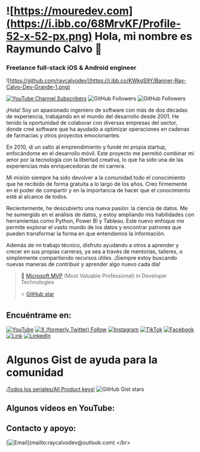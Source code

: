 # ![https://mouredev.com](https://i.ibb.co/68MrvKF/Profile-52-x-52-px.png) Hola, mi nombre es Raymundo Calvo 👋
### Freelance full-stack iOS & Android engineer

![https://github.com/raycalvodev](https://i.ibb.co/KWkgS9Y/Banner-Ray-Calvo-Dev-Grande-1.png)

[![YouTube Channel Subscribers](https://img.shields.io/youtube/channel/subscribers/UCZ6gMUxVWErK24xg4mVn81g?style=social)](https://www.youtube.com/@raymundocalvoperez3116?sub_confirmation=1)
![GitHub Followers](https://img.shields.io/github/followers/raycalvodev?style=social)
![GitHub Followers](https://img.shields.io/github/stars/raycalvodev?style=social)

¡Hola! Soy un apasionado ingeniero de software con más de dos décadas de experiencia, trabajando en el mundo del desarrollo desde 2001. He tenido la oportunidad de colaborar con diversas empresas del sector, donde creé software que ha ayudado a optimizar operaciones en cadenas de farmacias y otros proyectos emocionantes.

En 2010, di un salto al emprendimiento y fundé mi propia startup, enfocándome en el desarrollo móvil. Este proyecto me permitió combinar mi amor por la tecnología con la libertad creativa, lo que ha sido una de las experiencias más enriquecedoras de mi carrera.

Mi misión siempre ha sido devolver a la comunidad todo el conocimiento que he recibido de forma gratuita a lo largo de los años. Creo firmemente en el poder de compartir y en la importancia de hacer que el conocimiento esté al alcance de todos.

Recientemente, he descubierto una nueva pasión: la ciencia de datos. Me he sumergido en el análisis de datos, y estoy ampliando mis habilidades con herramientas como Python, Power BI y Tableau. Este nuevo enfoque me permite explorar el vasto mundo de los datos y encontrar patrones que pueden transformar la forma en que entendemos la información.

Además de mi trabajo técnico, disfruto ayudando a otros a aprender y crecer en sus propias carreras, ya sea a través de mentorías, talleres, o simplemente compartiendo recursos útiles. ¡Siempre estoy buscando nuevas maneras de contribuir y aprender algo nuevo cada día!

> 👥 [Microsoft MVP](https://mvp.microsoft.com/es-es/PublicProfile/5004970) (Most Valuable Professional) in Developer Technologies
> 
> ⭐️ [GitHub star](https://stars.github.com/profiles/raycalvodev/)

## Encuéntrame en:

[![YouTube](https://img.shields.io/badge/YouTube-RayCalvoDev-FF0000?style=for-the-badge&logo=youtube&logoColor=white&labelColor=101010)]([https://www.youtube.com/@raymundocalvoperez3116])
[![X (formerly Twitter) Follow](https://img.shields.io/badge/X-@ray_calvo-1DA1F2?style=for-the-badge&logo=twitter&logoColor=white&labelColor=101010)](https://twitter.com/ray_calvo)
[![Instagram](https://img.shields.io/badge/Instagram-@raycalvo-E4405F?style=for-the-badge&logo=instagram&logoColor=white&labelColor=101010)](https://instagram.com/raycalvo)
[![TikTok](https://img.shields.io/badge/TikTok-@raycalvoprez-69C9D0?style=for-the-badge&logo=tiktok&logoColor=white&labelColor=101010)](https://tiktok.com/@raycalvoprez)
[![Facebook](https://img.shields.io/badge/Facebook-@raycalvo-1877F2?style=for-the-badge&logo=facebook&logoColor=white&labelColor=101010)](https://facebook.com/raymundo.calvo)
</br>
[![Link](https://img.shields.io/badge/Links-raycalvo-39E09B?style=for-the-badge&logo=Linktree&logoColor=white&labelColor=101010)](https://mouredev.com)
[![LinkedIn](https://img.shields.io/badge/LinkedIn-raycalvo-0077B5?style=for-the-badge&logo=linkedin&logoColor=white&labelColor=101010)](https://www.linkedin.com/in/raymundo-calvo-pérez-38690631a/)


# Algunos Gist de ayuda para la comunidad
[¡Todos los seriales/All Product keys!](https://gist.github.com/raycalvodev/2109f03d044f01069096b6f76ea30023)
![GitHub Gist stars](https://img.shields.io/github/gist/stars/2109f03d044f01069096b6f76ea30023)

## Algunos vídeos en YouTube:

## Contacto y apoyo:
[![Email](https://img.shields.io/badge/raycalvodev@outlook.com-email_personal_(respuesta_lenta)-D14836?style=for-the-badge&logo=gmail&logoColor=white&labelColor=101010)](mailto:raycalvodev@outlook.com)
</br>
